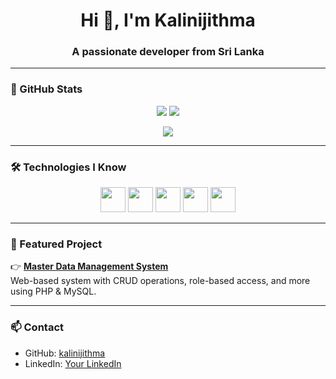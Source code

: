 <h1 align="center">Hi 👋, I'm Kalinijithma</h1>
<h3 align="center">A passionate developer from Sri Lanka</h3>

---

### 🧠 GitHub Stats

<p align="center">
  <img src="https://github-readme-stats.vercel.app/api?username=kalinijithma&show_icons=true&theme=github_dark" />
  <img src="https://github-readme-stats.vercel.app/api/top-langs/?username=kalinijithma&layout=compact&theme=github_dark" />
</p>

<p align="center">
  <img src="https://streak-stats.demolab.com/?user=kalinijithma&theme=github-dark" />
</p>

---

### 🛠️ Technologies I Know

<p align="center">
  <img src="https://cdn.jsdelivr.net/gh/devicons/devicon/icons/php/php-original.svg" width="40" />
  <img src="https://cdn.jsdelivr.net/gh/devicons/devicon/icons/mysql/mysql-original.svg" width="40" />
  <img src="https://cdn.jsdelivr.net/gh/devicons/devicon/icons/javascript/javascript-original.svg" width="40" />
  <img src="https://cdn.jsdelivr.net/gh/devicons/devicon/icons/html5/html5-original.svg" width="40" />
  <img src="https://cdn.jsdelivr.net/gh/devicons/devicon/icons/css3/css3-original.svg" width="40" />
</p>

---

### 📌 Featured Project

👉 **[Master Data Management System](https://github.com/kalinijithma/Master-Data-Management-System)**  
Web-based system with CRUD operations, role-based access, and more using PHP & MySQL.

---

### 📫 Contact

- GitHub: [kalinijithma](https://github.com/kalinijithma)
- LinkedIn: [Your LinkedIn](www.linkedin.com/in/kalini-jithma-03157228b) 
